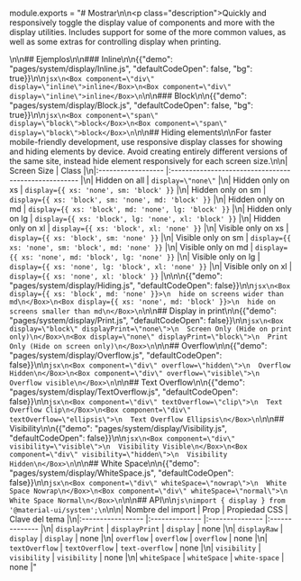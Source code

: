 module.exports = "# Mostrar\n\n<p class=\"description\">Quickly and responsively toggle the display value of components and more with the display utilities. Includes support for some of the more common values, as well as some extras for controlling display when printing.</p>\n\n## Ejemplos\n\n### Inline\n\n{{\"demo\": \"pages/system/display/Inline.js\", \"defaultCodeOpen\": false, \"bg\": true}}\n\n```jsx\n<Box component=\"div\" display=\"inline\">inline</Box>\n<Box component=\"div\" display=\"inline\">inline</Box>\n```\n\n### Block\n\n{{\"demo\": \"pages/system/display/Block.js\", \"defaultCodeOpen\": false, \"bg\": true}}\n\n```jsx\n<Box component=\"span\" display=\"block\">block</Box>\n<Box component=\"span\" display=\"block\">block</Box>\n```\n\n## Hiding elements\n\nFor faster mobile-friendly development, use responsive display classes for showing and hiding elements by device. Avoid creating entirely different versions of the same site, instead hide element responsively for each screen size.\n\n| Screen Size        | Class                                                |\n|:------------------ |:---------------------------------------------------- |\n| Hidden on all      | `display=\"none\"`                                     |\n| Hidden only on xs  | `display={{ xs: 'none', sm: 'block' }}`              |\n| Hidden only on sm  | `display={{ xs: 'block', sm: 'none', md: 'block' }}` |\n| Hidden only on md  | `display={{ xs: 'block', md: 'none', lg: 'block' }}` |\n| Hidden only on lg  | `display={{ xs: 'block', lg: 'none', xl: 'block' }}` |\n| Hidden only on xl  | `display={{ xs: 'block', xl: 'none' }}`              |\n| Visible only on xs | `display={{ xs: 'block', sm: 'none' }}`              |\n| Visible only on sm | `display={{ xs: 'none', sm: 'block', md: 'none' }}`  |\n| Visible only on md | `display={{ xs: 'none', md: 'block', lg: 'none' }}`  |\n| Visible only on lg | `display={{ xs: 'none', lg: 'block', xl: 'none' }}`  |\n| Visible only on xl | `display={{ xs: 'none', xl: 'block' }}`              |\n\n\n{{\"demo\": \"pages/system/display/Hiding.js\", \"defaultCodeOpen\": false}}\n\n```jsx\n<Box display={{ xs: 'block', md: 'none' }}>\n  hide on screens wider than md\n</Box>\n<Box display={{ xs: 'none', md: 'block' }}>\n  hide on screens smaller than md\n</Box>\n```\n\n## Display in print\n\n{{\"demo\": \"pages/system/display/Print.js\", \"defaultCodeOpen\": false}}\n\n```jsx\n<Box display=\"block\" displayPrint=\"none\">\n  Screen Only (Hide on print only)\n</Box>\n<Box display=\"none\" displayPrint=\"block\">\n  Print Only (Hide on screen only)\n</Box>\n```\n\n## Overflow\n\n{{\"demo\": \"pages/system/display/Overflow.js\", \"defaultCodeOpen\": false}}\n\n```jsx\n<Box component=\"div\" overflow=\"hidden\">\n  Overflow Hidden\n</Box>\n<Box component=\"div\" overflow=\"visible\">\n  Overflow visible\n</Box>\n```\n\n## Text Overflow\n\n{{\"demo\": \"pages/system/display/TextOverflow.js\", \"defaultCodeOpen\": false}}\n\n```jsx\n<Box component=\"div\" textOverflow=\"clip\">\n  Text Overflow Clip\n</Box>\n<Box component=\"div\" textOverflow=\"ellipsis\">\n  Text Overflow Ellipsis\n</Box>\n```\n\n## Visibility\n\n{{\"demo\": \"pages/system/display/Visibility.js\", \"defaultCodeOpen\": false}}\n\n```jsx\n<Box component=\"div\" visibility=\"visible\">\n  Visibility Visible\n</Box>\n<Box component=\"div\" visibility=\"hidden\">\n  Visibility Hidden\n</Box>\n```\n\n## White Space\n\n{{\"demo\": \"pages/system/display/WhiteSpace.js\", \"defaultCodeOpen\": false}}\n\n```jsx\n<Box component=\"div\" whiteSpace=\"nowrap\">\n  White Space Nowrap\n</Box>\n<Box component=\"div\" whiteSpace=\"normal\">\n  White Space Normal\n</Box>\n```\n\n## API\n\n```js\nimport { display } from '@material-ui/system';\n```\n\n| Nombre del import | Prop           | Propiedad CSS   | Clave del tema |\n|:----------------- |:-------------- |:--------------- |:-------------- |\n| `displayPrint`    | `displayPrint` | `display`       | none           |\n| `displayRaw`      | `display`      | `display`       | none           |\n| `overflow`        | `overflow`     | `overflow`      | none           |\n| `textOverflow`    | `textOverflow` | `text-overflow` | none           |\n| `visibility`      | `visibility`   | `visibility`    | none           |\n| `whiteSpace`      | `whiteSpace`   | `white-space`   | none           |"